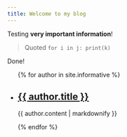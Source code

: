 ```yaml
---
title: Welcome to my blog
---
```


Testing **very important information**!

> Quoted
> `for i in j: print(k)`

Done!

<ul>
  {% for author in site.informative %}
    <li>
      <h2><a href="{{ author.url }}">{{ author.title }}</a></h2>
      <p>{{ author.content | markdownify }}</p>
    </li>
  {% endfor %}
</ul>